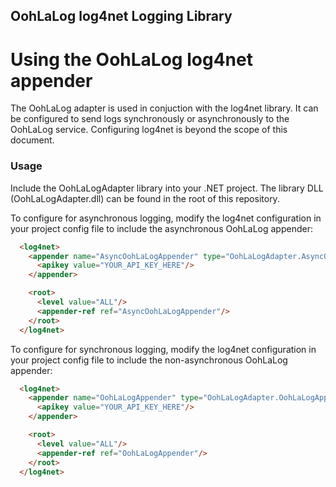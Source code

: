 OohLaLog log4net Logging Library
------------------------------------

# Using the OohLaLog log4net appender

The OohLaLog adapter is used in conjuction with the log4net library. It can be configured to send logs synchronously or asynchronously to the OohLaLog service.
Configuring log4net is beyond the scope of this document.
 
### Usage

Include the OohLaLogAdapter library into your .NET project. The library DLL (OohLaLogAdapter.dll) can be found in the root of this repository.

To configure for asynchronous logging, modify the log4net configuration in your project config file to include the asynchronous OohLaLog appender:


  <!-- This section contains the log4net configuration settings -->
```html
  <log4net>
    <appender name="AsyncOohLaLogAppender" type="OohLaLogAdapter.AsyncOohLaLogAppender, OohLaLogAdapter">
      <apikey value="YOUR_API_KEY_HERE"/>
    </appender>

    <root>
      <level value="ALL"/>
      <appender-ref ref="AsyncOohLaLogAppender"/>
    </root>
  </log4net>
```

To configure for synchronous logging, modify the log4net configuration in your project config file to include the non-asynchronous OohLaLog appender:

  <!-- This section contains the log4net configuration settings -->
```html
  <log4net>
    <appender name="OohLaLogAppender" type="OohLaLogAdapter.OohLaLogAppender, OohLaLogAdapter">
      <apikey value="YOUR_API_KEY_HERE"/>
    </appender>

    <root>
      <level value="ALL"/>
      <appender-ref ref="OohLaLogAppender"/>
    </root>
  </log4net>
```
